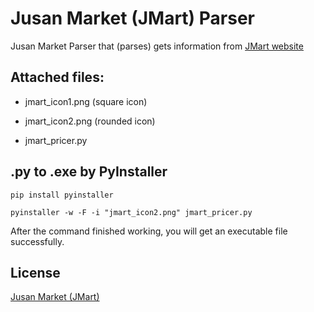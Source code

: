 # Jusan Market (JMart) Parser
Jusan Market Parser that (parses) gets information from [JMart website](https://jmart.kz/)

## Attached files:
- jmart_icon1.png (square icon)
- jmart_icon2.png (rounded icon)

- jmart_pricer.py

## .py to .exe by PyInstaller
```bush
pip install pyinstaller
```

```bush
pyinstaller -w -F -i "jmart_icon2.png" jmart_pricer.py
```

After the command finished working, you will get an executable file successfully.

## License
[Jusan Market (JMart)](https://jmart.kz/)